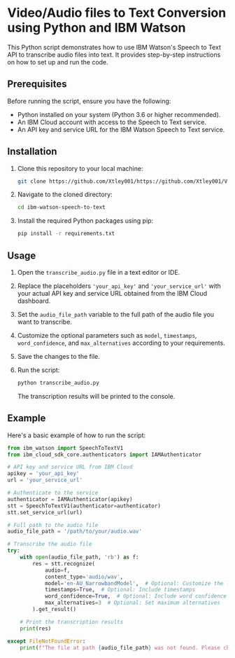 # Video/Audio files to Text Conversion using Python and IBM Watson

This Python script demonstrates how to use IBM Watson's Speech to Text API to transcribe audio files into text. It provides step-by-step instructions on how to set up and run the code.

## Prerequisites

Before running the script, ensure you have the following:

- Python installed on your system (Python 3.6 or higher recommended).
- An IBM Cloud account with access to the Speech to Text service.
- An API key and service URL for the IBM Watson Speech to Text service.

## Installation

1. Clone this repository to your local machine:

    ```bash
    git clone https://github.com/Xtley001/https://github.com/Xtley001/Video-and-Audio-Files-to-Text-Conversion-Using-python/tree/main.git
    ```

2. Navigate to the cloned directory:

    ```bash
    cd ibm-watson-speech-to-text
    ```

3. Install the required Python packages using pip:

    ```bash
    pip install -r requirements.txt
    ```

## Usage

1. Open the `transcribe_audio.py` file in a text editor or IDE.

2. Replace the placeholders `'your_api_key'` and `'your_service_url'` with your actual API key and service URL obtained from the IBM Cloud dashboard.

3. Set the `audio_file_path` variable to the full path of the audio file you want to transcribe.

4. Customize the optional parameters such as `model`, `timestamps`, `word_confidence`, and `max_alternatives` according to your requirements.

5. Save the changes to the file.

6. Run the script:

    ```bash
    python transcribe_audio.py
    ```

    The transcription results will be printed to the console.

## Example

Here's a basic example of how to run the script:

```python
from ibm_watson import SpeechToTextV1
from ibm_cloud_sdk_core.authenticators import IAMAuthenticator

# API key and service URL from IBM Cloud
apikey = 'your_api_key'
url = 'your_service_url'

# Authenticate to the service
authenticator = IAMAuthenticator(apikey)
stt = SpeechToTextV1(authenticator=authenticator)
stt.set_service_url(url)

# Full path to the audio file
audio_file_path = '/path/to/your/audio.wav'

# Transcribe the audio file
try:
    with open(audio_file_path, 'rb') as f:
        res = stt.recognize(
            audio=f,
            content_type='audio/wav',
            model='en-AU_NarrowbandModel',  # Optional: Customize the language model
            timestamps=True,  # Optional: Include timestamps
            word_confidence=True,  # Optional: Include word confidence scores
            max_alternatives=3  # Optional: Set maximum alternatives
        ).get_result()

    # Print the transcription results
    print(res)

except FileNotFoundError:
    print(f"The file at path {audio_file_path} was not found. Please check the path and try again.")
```
